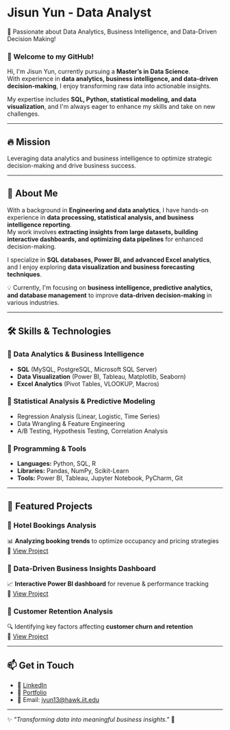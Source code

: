 # Jisun Yun - Data Analyst  
🚀 Passionate about Data Analytics, Business Intelligence, and Data-Driven Decision Making!  

### 🌟 Welcome to my GitHub!  
Hi, I'm Jisun Yun, currently pursuing a **Master’s in Data Science**.  
With experience in **data analytics, business intelligence, and data-driven decision-making**, I enjoy transforming raw data into actionable insights.  

My expertise includes **SQL, Python, statistical modeling, and data visualization**, and I'm always eager to enhance my skills and take on new challenges.  

---

## 🔥 **Mission**  
Leveraging data analytics and business intelligence to optimize strategic decision-making and drive business success.  

---

## 🚀 **About Me**  
With a background in **Engineering and data analytics**, I have hands-on experience in **data processing, statistical analysis, and business intelligence reporting**.  
My work involves **extracting insights from large datasets, building interactive dashboards, and optimizing data pipelines** for enhanced decision-making.  

I specialize in **SQL databases, Power BI, and advanced Excel analytics**, and I enjoy exploring **data visualization and business forecasting techniques**.  

💡 Currently, I'm focusing on **business intelligence, predictive analytics, and database management** to improve **data-driven decision-making** in various industries.  

---

## 🛠 **Skills & Technologies**  
### 🔹 **Data Analytics & Business Intelligence**  
- **SQL** (MySQL, PostgreSQL, Microsoft SQL Server)  
- **Data Visualization** (Power BI, Tableau, Matplotlib, Seaborn)  
- **Excel Analytics** (Pivot Tables, VLOOKUP, Macros)  

### 🔹 **Statistical Analysis & Predictive Modeling**  
- Regression Analysis (Linear, Logistic, Time Series)  
- Data Wrangling & Feature Engineering  
- A/B Testing, Hypothesis Testing, Correlation Analysis  

### 🔹 **Programming & Tools**  
- **Languages:** Python, SQL, R  
- **Libraries:** Pandas, NumPy, Scikit-Learn  
- **Tools:** Power BI, Tableau, Jupyter Notebook, PyCharm, Git  

---

## 🌟 **Featured Projects**  
### 🔹 **Hotel Bookings Analysis**  
📊 **Analyzing booking trends** to optimize occupancy and pricing strategies  
🔗 [View Project](https://github.com/wltjs26/hotel-bookings-analysis)  

### 🔹 **Data-Driven Business Insights Dashboard**  
📈 **Interactive Power BI dashboard** for revenue & performance tracking  
🔗 [View Project](https://github.com/wltjs26/business-intelligence-dashboard)  

### 🔹 **Customer Retention Analysis**  
🔍 Identifying key factors affecting **customer churn and retention**  
🔗 [View Project](https://github.com/wltjs26/customer-retention-analysis)  

---

## 📫 **Get in Touch**  
- 💼 [LinkedIn](https://www.linkedin.com/in/yunjisun/)  
- 🔬 [Portfolio](https://wltjs26.github.io/)  
- 📧 Email: jyun13@hawk.iit.edu  

---
✨ _"Transforming data into meaningful business insights."_ 🚀
